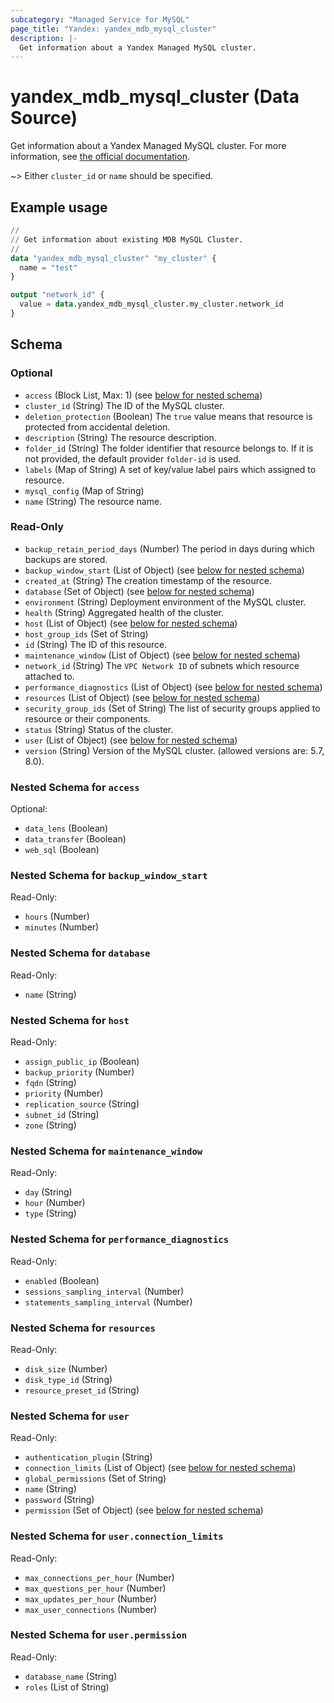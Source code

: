 ```yaml
---
subcategory: "Managed Service for MySQL"
page_title: "Yandex: yandex_mdb_mysql_cluster"
description: |-
  Get information about a Yandex Managed MySQL cluster.
---
```


# yandex_mdb_mysql_cluster (Data Source)

Get information about a Yandex Managed MySQL cluster. For more information, see [the official documentation](https://yandex.cloud/docs/managed-mysql/).

~> Either `cluster_id` or `name` should be specified.

## Example usage

```terraform
//
// Get information about existing MDB MySQL Cluster.
//
data "yandex_mdb_mysql_cluster" "my_cluster" {
  name = "test"
}

output "network_id" {
  value = data.yandex_mdb_mysql_cluster.my_cluster.network_id
}
```

<!-- schema generated by tfplugindocs -->
## Schema

### Optional

- `access` (Block List, Max: 1) (see [below for nested schema](#nestedblock--access))
- `cluster_id` (String) The ID of the MySQL cluster.
- `deletion_protection` (Boolean) The `true` value means that resource is protected from accidental deletion.
- `description` (String) The resource description.
- `folder_id` (String) The folder identifier that resource belongs to. If it is not provided, the default provider `folder-id` is used.
- `labels` (Map of String) A set of key/value label pairs which assigned to resource.
- `mysql_config` (Map of String)
- `name` (String) The resource name.

### Read-Only

- `backup_retain_period_days` (Number) The period in days during which backups are stored.
- `backup_window_start` (List of Object) (see [below for nested schema](#nestedatt--backup_window_start))
- `created_at` (String) The creation timestamp of the resource.
- `database` (Set of Object) (see [below for nested schema](#nestedatt--database))
- `environment` (String) Deployment environment of the MySQL cluster.
- `health` (String) Aggregated health of the cluster.
- `host` (List of Object) (see [below for nested schema](#nestedatt--host))
- `host_group_ids` (Set of String)
- `id` (String) The ID of this resource.
- `maintenance_window` (List of Object) (see [below for nested schema](#nestedatt--maintenance_window))
- `network_id` (String) The `VPC Network ID` of subnets which resource attached to.
- `performance_diagnostics` (List of Object) (see [below for nested schema](#nestedatt--performance_diagnostics))
- `resources` (List of Object) (see [below for nested schema](#nestedatt--resources))
- `security_group_ids` (Set of String) The list of security groups applied to resource or their components.
- `status` (String) Status of the cluster.
- `user` (List of Object) (see [below for nested schema](#nestedatt--user))
- `version` (String) Version of the MySQL cluster. (allowed versions are: 5.7, 8.0).

<a id="nestedblock--access"></a>
### Nested Schema for `access`

Optional:

- `data_lens` (Boolean)
- `data_transfer` (Boolean)
- `web_sql` (Boolean)


<a id="nestedatt--backup_window_start"></a>
### Nested Schema for `backup_window_start`

Read-Only:

- `hours` (Number)
- `minutes` (Number)


<a id="nestedatt--database"></a>
### Nested Schema for `database`

Read-Only:

- `name` (String)


<a id="nestedatt--host"></a>
### Nested Schema for `host`

Read-Only:

- `assign_public_ip` (Boolean)
- `backup_priority` (Number)
- `fqdn` (String)
- `priority` (Number)
- `replication_source` (String)
- `subnet_id` (String)
- `zone` (String)


<a id="nestedatt--maintenance_window"></a>
### Nested Schema for `maintenance_window`

Read-Only:

- `day` (String)
- `hour` (Number)
- `type` (String)


<a id="nestedatt--performance_diagnostics"></a>
### Nested Schema for `performance_diagnostics`

Read-Only:

- `enabled` (Boolean)
- `sessions_sampling_interval` (Number)
- `statements_sampling_interval` (Number)


<a id="nestedatt--resources"></a>
### Nested Schema for `resources`

Read-Only:

- `disk_size` (Number)
- `disk_type_id` (String)
- `resource_preset_id` (String)


<a id="nestedatt--user"></a>
### Nested Schema for `user`

Read-Only:

- `authentication_plugin` (String)
- `connection_limits` (List of Object) (see [below for nested schema](#nestedobjatt--user--connection_limits))
- `global_permissions` (Set of String)
- `name` (String)
- `password` (String)
- `permission` (Set of Object) (see [below for nested schema](#nestedobjatt--user--permission))

<a id="nestedobjatt--user--connection_limits"></a>
### Nested Schema for `user.connection_limits`

Read-Only:

- `max_connections_per_hour` (Number)
- `max_questions_per_hour` (Number)
- `max_updates_per_hour` (Number)
- `max_user_connections` (Number)


<a id="nestedobjatt--user--permission"></a>
### Nested Schema for `user.permission`

Read-Only:

- `database_name` (String)
- `roles` (List of String)

